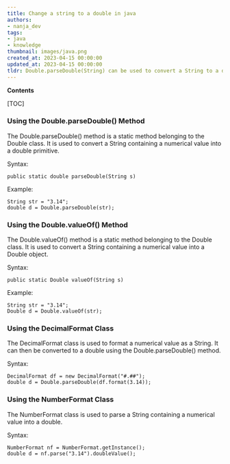 ```yaml
---
title: Change a string to a double in java
authors:
- nanja_dev
tags:
- java
- knowledge
thumbnail: images/java.png
created_at: 2023-04-15 00:00:00
updated_at: 2023-04-15 00:00:00
tldr: Double.parseDouble(String) can be used to convert a String to a double in Java.
---
```


**Contents**

[TOC]

### Using the Double.parseDouble() Method

The Double.parseDouble() method is a static method belonging to the Double class. It is used to convert a String containing a numerical value into a double primitive.

Syntax:
```
public static double parseDouble(String s)
```

Example:
```
String str = "3.14";
double d = Double.parseDouble(str);
```

### Using the Double.valueOf() Method

The Double.valueOf() method is a static method belonging to the Double class. It is used to convert a String containing a numerical value into a Double object.

Syntax:
```
public static Double valueOf(String s)
```

Example:
```
String str = "3.14";
Double d = Double.valueOf(str);
```

### Using the DecimalFormat Class

The DecimalFormat class is used to format a numerical value as a String. It can then be converted to a double using the Double.parseDouble() method.

Syntax:
```
DecimalFormat df = new DecimalFormat("#.##");
double d = Double.parseDouble(df.format(3.14));
```

### Using the NumberFormat Class

The NumberFormat class is used to parse a String containing a numerical value into a double.

Syntax:
```
NumberFormat nf = NumberFormat.getInstance();
double d = nf.parse("3.14").doubleValue();
```
